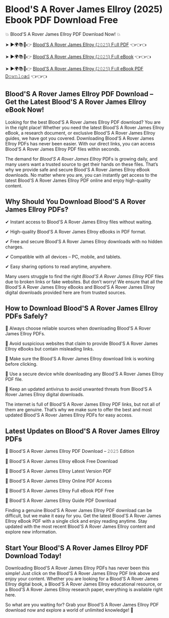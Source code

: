 # Blood'S A Rover James Ellroy (2025) Ebook PDF Download Free

💥 Blood'S A Rover James Ellroy PDF Download Now! 💥

➤ ►🌍📚📱👉 [Blood'S A Rover James Ellroy (𝟸𝟶𝟸𝟻) F𝚞ll PDF](https://getpdf.xyz/bloods-a-rover-james-ellroy) 👈👈👈


➤ ►🌍📚📱👉 [Blood'S A Rover James Ellroy (𝟸𝟶𝟸𝟻) F𝚞ll eBook](https://getpdf.xyz/bloods-a-rover-james-ellroy) 👈👈👈


➤ ►🌍📚📱👉 [Blood'S A Rover James Ellroy (𝟸𝟶𝟸𝟻) F𝚞ll eBook PDF D𝚘𝚠𝚗𝚕𝚘a𝚍](https://getpdf.xyz/bloods-a-rover-james-ellroy) 👈👈👈


## Blood'S A Rover James Ellroy PDF Download – Get the Latest Blood'S A Rover James Ellroy eBook Now!

Looking for the best Blood'S A Rover James Ellroy PDF download? You are in the right place! Whether you need the latest Blood'S A Rover James Ellroy eBook, a research document, or exclusive Blood'S A Rover James Ellroy guides, we have got you covered. Downloading Blood'S A Rover James Ellroy PDFs has never been easier. With our direct links, you can access Blood'S A Rover James Ellroy PDF files within seconds.

The demand for *Blood'S A Rover James Ellroy* PDFs is growing daily, and many users want a trusted source to get their hands on these files. That’s why we provide safe and secure Blood'S A Rover James Ellroy eBook downloads. No matter where you are, you can instantly get access to the latest Blood'S A Rover James Ellroy PDF online and enjoy high-quality content.

## Why Should You Download Blood'S A Rover James Ellroy PDFs?

✔ Instant access to Blood'S A Rover James Ellroy files without waiting.

✔ High-quality Blood'S A Rover James Ellroy eBooks in PDF format.

✔ Free and secure Blood'S A Rover James Ellroy downloads with no hidden charges.

✔ Compatible with all devices – PC, mobile, and tablets.

✔ Easy sharing options to read anytime, anywhere.

Many users struggle to find the right *Blood'S A Rover James Ellroy* PDF files due to broken links or fake websites. But don’t worry! We ensure that all the Blood'S A Rover James Ellroy eBooks and Blood'S A Rover James Ellroy digital downloads provided here are from trusted sources.

## How to Download Blood'S A Rover James Ellroy PDFs Safely?

📌 Always choose reliable sources when downloading Blood'S A Rover James Ellroy PDFs.

📌 Avoid suspicious websites that claim to provide Blood'S A Rover James Ellroy eBooks but contain misleading links.

📌 Make sure the Blood'S A Rover James Ellroy download link is working before clicking.

📌 Use a secure device while downloading any Blood'S A Rover James Ellroy PDF file.

📌 Keep an updated antivirus to avoid unwanted threats from Blood'S A Rover James Ellroy digital downloads.

The internet is full of Blood'S A Rover James Ellroy PDF links, but not all of them are genuine. That’s why we make sure to offer the best and most updated Blood'S A Rover James Ellroy PDFs for easy access.

## Latest Updates on Blood'S A Rover James Ellroy PDFs

🔹 Blood'S A Rover James Ellroy PDF Download – 𝟸𝟶𝟸𝟻 Edition

🔹 Blood'S A Rover James Ellroy eBook Free Download

🔹 Blood'S A Rover James Ellroy Latest Version PDF

🔹 Blood'S A Rover James Ellroy Online PDF Access

🔹 Blood'S A Rover James Ellroy Full eBook PDF Free

🔹 Blood'S A Rover James Ellroy Guide PDF Download

Finding a genuine Blood'S A Rover James Ellroy PDF download can be difficult, but we make it easy for you. Get the latest Blood'S A Rover James Ellroy eBook PDF with a single click and enjoy reading anytime. Stay updated with the most recent Blood'S A Rover James Ellroy content and explore new information.

## Start Your Blood'S A Rover James Ellroy PDF Download Today!

Downloading Blood'S A Rover James Ellroy PDFs has never been this simple! Just click on the Blood'S A Rover James Ellroy PDF link above and enjoy your content. Whether you are looking for a Blood'S A Rover James Ellroy digital book, a Blood'S A Rover James Ellroy educational resource, or a Blood'S A Rover James Ellroy research paper, everything is available right here.

So what are you waiting for? Grab your Blood'S A Rover James Ellroy PDF download now and explore a world of unlimited knowledge! 🚀